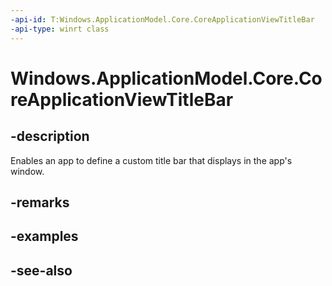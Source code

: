 ----api-id: T:Windows.ApplicationModel.Core.CoreApplicationViewTitleBar
-api-type: winrt class
---<!-- Class syntax.public class CoreApplicationViewTitleBar : Windows.ApplicationModel.Core.ICoreApplicationViewTitleBar--># Windows.ApplicationModel.Core.CoreApplicationViewTitleBar## -descriptionEnables an app to define a custom title bar that displays in the app's window.## -remarks## -examples## -see-also